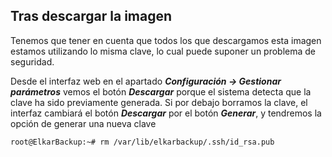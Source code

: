 ## Tras descargar la imagen

Tenemos que tener en cuenta que todos los que descargamos esta imagen estamos utilizando lo misma clave, lo cual puede suponer un problema de seguridad.

Desde el interfaz web en el apartado ***Configuración → Gestionar parámetros*** vemos el botón ***Descargar*** porque el sistema detecta que la clave ha sido previamente generada. Si por debajo borramos la clave, el interfaz cambiará el botón ***Descargar*** por el botón ***Generar***, y tendremos la opción de generar una nueva clave

```bash
root@ElkarBackup:~# rm /var/lib/elkarbackup/.ssh/id_rsa.pub
```

